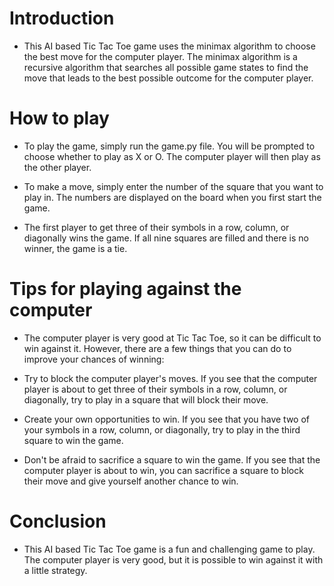 # Introduction
- This AI based Tic Tac Toe game uses the minimax algorithm to choose the best move for the computer player. The minimax algorithm is a recursive algorithm that searches all possible game states to find the move that leads to the best possible outcome for the computer player.

# How to play
- To play the game, simply run the game.py file. You will be prompted to choose whether to play as X or O. The computer player will then play as the other player.

- To make a move, simply enter the number of the square that you want to play in. The numbers are displayed on the board when you first start the game.

- The first player to get three of their symbols in a row, column, or diagonally wins the game. If all nine squares are filled and there is no winner, the game is a tie.

# Tips for playing against the computer
- The computer player is very good at Tic Tac Toe, so it can be difficult to win against it. However, there are a few things that you can do to improve your chances of winning:

- Try to block the computer player's moves. If you see that the computer player is about to get three of their symbols in a row, column, or diagonally, try to play in a square that will block their move.
- Create your own opportunities to win. If you see that you have two of your symbols in a row, column, or diagonally, try to play in the third square to win the game.
- Don't be afraid to sacrifice a square to win the game. If you see that the computer player is about to win, you can sacrifice a square to block their move and give yourself another chance to win.

# Conclusion
- This AI based Tic Tac Toe game is a fun and challenging game to play. The computer player is very good, but it is possible to win against it with a little strategy.